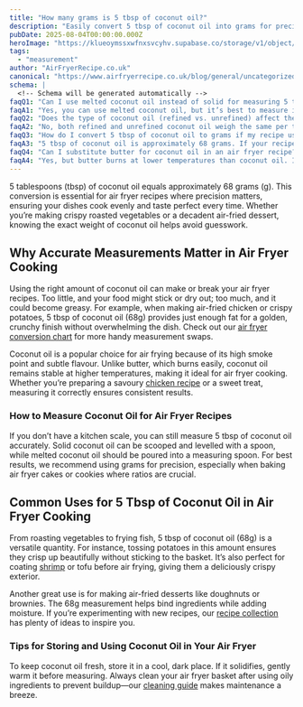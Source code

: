 ```yaml
---
title: "How many grams is 5 tbsp of coconut oil?"
description: "Easily convert 5 tbsp of coconut oil into grams for precise air fryer cooking. Get accurate measurements for perfect results every time."
pubDate: 2025-08-04T00:00:00.000Z
heroImage: "https://klueoymssxwfnxsvcyhv.supabase.co/storage/v1/object/public/Shmucket/how-many-grams-is-5-tbsp-of-coconut-oil.webp"
tags:
  - "measurement"
author: "AirFryerRecipe.co.uk"
canonical: "https://www.airfryerrecipe.co.uk/blog/general/uncategorized/how-many-grams-is-5-tbsp-of-coconut-oil"
schema: |
  <!-- Schema will be generated automatically -->
faqQ1: "Can I use melted coconut oil instead of solid for measuring 5 tbsp?"
faqA1: "Yes, you can use melted coconut oil, but it’s best to measure it in its liquid state for accuracy. Pour it into a tablespoon measure until you reach 5 tbsp, which will still equal roughly 68 grams. Solid coconut oil can be packed into the spoon and levelled off."
faqQ2: "Does the type of coconut oil (refined vs. unrefined) affect the weight?"
faqA2: "No, both refined and unrefined coconut oil weigh the same per tablespoon. However, refined coconut oil has a neutral flavour, while unrefined retains a coconut taste, which may influence your recipe’s outcome."
faqQ3: "How do I convert 5 tbsp of coconut oil to grams if my recipe uses metric measurements?"
faqA3: "5 tbsp of coconut oil is approximately 68 grams. If your recipe requires metric measurements, use a kitchen scale for the most precise results, especially for baking in your air fryer."
faqQ4: "Can I substitute butter for coconut oil in an air fryer recipe?"
faqA4: "Yes, but butter burns at lower temperatures than coconut oil. If substituting, reduce the amount slightly (about 1 tbsp less) and monitor cooking time closely to avoid smoking or uneven browning."
---
```

<p>5 tablespoons (tbsp) of coconut oil equals approximately 68 grams (g). This conversion is essential for air fryer recipes where precision matters, ensuring your dishes cook evenly and taste perfect every time. Whether you’re making crispy roasted vegetables or a decadent air-fried dessert, knowing the exact weight of coconut oil helps avoid guesswork.</p>  

<h2>Why Accurate Measurements Matter in Air Fryer Cooking</h2>  
<p>Using the right amount of coconut oil can make or break your air fryer recipes. Too little, and your food might stick or dry out; too much, and it could become greasy. For example, when making air-fried chicken or crispy potatoes, 5 tbsp of coconut oil (68g) provides just enough fat for a golden, crunchy finish without overwhelming the dish. Check out our <a href=https://www.airfryerrecipe.co.uk/air-fryer-conversion-chart>air fryer conversion chart</a> for more handy measurement swaps.</p>  

<p>Coconut oil is a popular choice for air frying because of its high smoke point and subtle flavour. Unlike butter, which burns easily, coconut oil remains stable at higher temperatures, making it ideal for air fryer cooking. Whether you’re preparing a savoury <a href=https://www.airfryerrecipe.co.uk/recipe-category/chicken>chicken recipe</a> or a sweet treat, measuring it correctly ensures consistent results.</p>  

<h3>How to Measure Coconut Oil for Air Fryer Recipes</h3>  
<p>If you don’t have a kitchen scale, you can still measure 5 tbsp of coconut oil accurately. Solid coconut oil can be scooped and levelled with a spoon, while melted coconut oil should be poured into a measuring spoon. For best results, we recommend using grams for precision, especially when baking air fryer cakes or cookies where ratios are crucial.</p>  

<h2>Common Uses for 5 Tbsp of Coconut Oil in Air Fryer Cooking</h2>  
<p>From roasting vegetables to frying fish, 5 tbsp of coconut oil (68g) is a versatile quantity. For instance, tossing potatoes in this amount ensures they crisp up beautifully without sticking to the basket. It’s also perfect for coating <a href=https://www.airfryerrecipe.co.uk/recipe-category/shrimp>shrimp</a> or tofu before air frying, giving them a deliciously crispy exterior.</p>  

<p>Another great use is for making air-fried desserts like doughnuts or brownies. The 68g measurement helps bind ingredients while adding moisture. If you’re experimenting with new recipes, our <a href=https://www.airfryerrecipe.co.uk/recipes>recipe collection</a> has plenty of ideas to inspire you.</p>  

<h3>Tips for Storing and Using Coconut Oil in Your Air Fryer</h3>  
<p>To keep coconut oil fresh, store it in a cool, dark place. If it solidifies, gently warm it before measuring. Always clean your air fryer basket after using oily ingredients to prevent buildup—our <a href=https://www.airfryerrecipe.co.uk/air-fryer-cleaner>cleaning guide</a> makes maintenance a breeze.</p>
